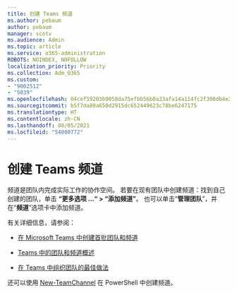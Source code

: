 ```yaml
---
title: 创建 Teams 频道
ms.author: pebaum
author: pebaum
manager: scotv
ms.audience: Admin
ms.topic: article
ms.service: o365-administration
ROBOTS: NOINDEX, NOFOLLOW
localization_priority: Priority
ms.collection: Adm_O365
ms.custom:
- "9002512"
- "5039"
ms.openlocfilehash: 04cef5920360058da75efbb56b0a33afa14a114fc2f300db4e26cdd8eef1aee2
ms.sourcegitcommit: b5f7da89a650d2915dc652449623c78be6247175
ms.translationtype: HT
ms.contentlocale: zh-CN
ms.lasthandoff: 08/05/2021
ms.locfileid: "54080772"
---
```

# <a name="create-a-teams-channel"></a>创建 Teams 频道

频道是团队内完成实际工作的协作空间。 若要在现有团队中创建频道：找到自己创建的团队，单击 **“更多选项 ...“ > “添加频道”**。 也可以单击“**管理团队**”，并在“**频道**”选项卡中添加频道。

有关详细信息，请参阅：

- [在 Microsoft Teams 中创建首批团队和频道](https://docs.microsoft.com/MicrosoftTeams/get-started-with-teams-create-your-first-teams-and-channels)

- [Teams 中的团队和频道概述](https://docs.microsoft.com/microsoftteams/teams-channels-overview)

- [在 Teams 中组织团队的最佳做法](https://docs.microsoft.com/MicrosoftTeams/best-practices-organizing)

还可以使用 [New-TeamChannel](https://docs.microsoft.com/powershell/module/teams/new-teamchannel?view=teams-ps) 在 PowerShell 中创建频道。 
